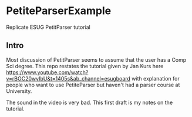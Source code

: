 # PetiteParserExample
Replicate ESUG PetitParser tutorial

## Intro
Most discussion of PetitParser seems to assume that the user has a Comp Sci degree. This repo restates the tutorial given by Jan Kurs here https://www.youtube.com/watch?v=rBOC20wvIbU&t=1405s&ab_channel=esugboard with explanation for people who want to use PetiteParser but haven't had a parser course at University. 

The sound in the video is very bad. This first draft is my notes on the tutorial. 

